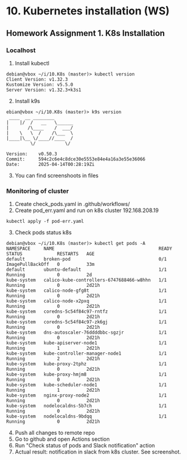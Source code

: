 # 10. Kubernetes installation (WS)

## Homework Assignment 1. K8s Installation

### Localhost
1. Install kubectl
```
debian@vbox ~/i/10.K8s (master)> kubectl version
Client Version: v1.32.3
Kustomize Version: v5.5.0
Server Version: v1.32.3+k3s1
```
2. Install k9s 
```
ebian@vbox ~/i/10.K8s (master)> k9s version                                                                                                                                                             
 ____  __ ________       
|    |/  /   __   \______
|       /\____    /  ___/
|    \   \  /    /\___  \
|____|\__ \/____//____  /
         \/           \/

Version:    v0.50.3
Commit:     594c2c6e4c8dce30e5553e84e4a16a3e55e36066
Date:       2025-04-14T00:28:19Zi
```
3. You can find screenshoots in files

### Monitoring of cluster
1. Create check_pods.yaml in .github/workflows/ 
2. Create pod_err.yaml and run on k8s cluster 192.168.208.19 
``` 
kubectl apply -f pod-err.yaml

 ```
3. Check pods status k8s
``` 
debian@vbox ~/i/10.K8s (master)> kubectl get pods -A                                                                                                                                                     
NAMESPACE     NAME                                       READY   STATUS             RESTARTS   AGE
default       broken-pod                                 0/1     ImagePullBackOff   0          33m
default       ubuntu-default                             1/1     Running            0          2d
kube-system   calico-kube-controllers-6747688466-w8hhn   1/1     Running            0          2d21h
kube-system   calico-node-gfg8t                          1/1     Running            0          2d21h
kube-system   calico-node-x2pxq                          1/1     Running            0          2d21h
kube-system   coredns-5c54f84c97-rntfz                   1/1     Running            0          2d21h
kube-system   coredns-5c54f84c97-zk6gj                   1/1     Running            0          2d21h
kube-system   dns-autoscaler-76ddddbbc-sgzjr             1/1     Running            0          2d21h
kube-system   kube-apiserver-node1                       1/1     Running            1          2d21h
kube-system   kube-controller-manager-node1              1/1     Running            2          2d21h
kube-system   kube-proxy-2tphz                           1/1     Running            0          2d21h
kube-system   kube-proxy-hmjm8                           1/1     Running            0          2d21h
kube-system   kube-scheduler-node1                       1/1     Running            1          2d21h
kube-system   nginx-proxy-node2                          1/1     Running            0          2d21h
kube-system   nodelocaldns-5b7ch                         1/1     Running            0          2d21h
kube-system   nodelocaldns-9bdqq                         1/1     Running            0          2d21h

```
4. Push all changes to remote repo
5. Go to github and open Actions section
6. Run "Check status of pods and Slack notification" action
7. Actual result: notification in slack from k8s cluster. See screenshot.
